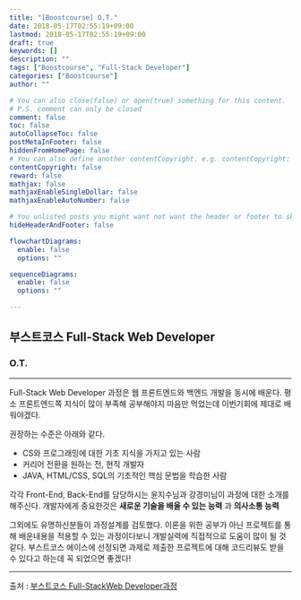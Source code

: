 ```yaml
---
title: "[Boostcourse] O.T."
date: 2018-05-17T02:55:19+09:00
lastmod: 2018-05-17T02:55:19+09:00
draft: true
keywords: []
description: ""
tags: ["Boostcourse", "Full-Stack Developer"]
categories: ["Boostcourse"]
author: ""

# You can also close(false) or open(true) something for this content.
# P.S. comment can only be closed
comment: false
toc: false
autoCollapseToc: false
postMetaInFooter: false
hiddenFromHomePage: false
# You can also define another contentCopyright. e.g. contentCopyright: "This is another copyright."
contentCopyright: false
reward: false
mathjax: false
mathjaxEnableSingleDollar: false
mathjaxEnableAutoNumber: false

# You unlisted posts you might want not want the header or footer to show
hideHeaderAndFooter: false

flowchartDiagrams:
  enable: false
  options: ""

sequenceDiagrams: 
  enable: false
  options: ""

---
```


<!--more-->

## 부스트코스  Full-Stack Web Developer

### O.T.

------

Full-Stack Web Developer 과정은 웹 프론트엔드와 백엔드 개발을 동시에 배운다. 평소 프론트엔드쪽 지식이 많이 부족해 공부해야지 마음만 먹었는데 이번기회에 제대로 배워야겠다.

권장하는 수준은 아래와 같다.

- CS와 프로그래밍에 대한 기초 지식을 가지고 있는 사람
- 커리어 전환을 원하는 전, 현직 개발자
- JAVA, HTML/CSS, SQL의 기초적인 핵심 문법을 학습한 사람

각각 Front-End, Back-End를 담당하시는 윤지수님과 강경미님이 과정에 대한 소개를 해주신다. 개발자에게 중요한것은 **새로운 기술을 배울 수 있는 능력** 과 **의사소통 능력**

그외에도 유명하신분들이 과정설계를 검토했다. 이론을 위한 공부가 아닌 프로젝트를 통해 배운내용을 적용할 수 있는 과정이다보니 개발실력에 직접적으로 도움이 많이 될 것 같다. 부스트코스 에이스에 선정되면 과제로 제출한 프로젝트에 대해 코드리뷰도 받을 수 있다고 하는데 꼭 되었으면 좋겠다!

------

출처 : [부스트코스 Full-StackWeb Developer과정](http://www.edwith.org/boostcourse-web/joinLectures/12943)